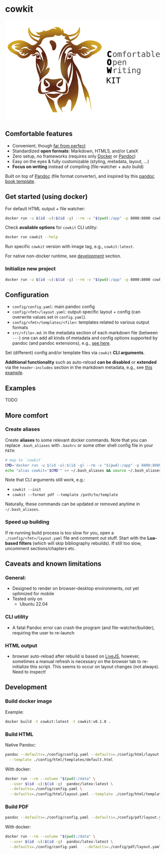# cowkit

![cowkit](./assets/img/cowkit_logo.svg)

## Comfortable features

- Convenient, though [far from perfect](#caveats-and-known-limitations)
- Standardized <b>open formats</b>: Markdown, HTML5, and/or LateX
- Zero setup, no frameworks (requires only [Docker](https://docs.docker.com/engine/install/) or [Pandoc](https://pandoc.org/))
- Easy on the eyes & fully customizable (styling, metadata, layout, ...)
- <b>Focus on writing</b> instead of compiling (file-watcher + auto build)

Built on top of [Pandoc](https://pandoc.org/) (file format converter), and inspired by this [pandoc book template](https://github.com/wikiti/pandoc-book-template).

## Get started (using docker)

For default HTML output + file watcher:

```sh
docker run -u $(id -u):$(id -g) --rm -v "$(pwd):/app" -p 8000:8000 cowkit
```

Check <b>available options</b> for `cowkit` CLI utility:

```sh
docker run cowkit --help
```
Run specific `cowkit` version with image tag, e.g., `cowkit:latest`.

For native non-docker runtime, see [development](#development) section.

### Initialize new project

```sh
docker run -u $(id -u):$(id -g) --rm -v "$(pwd):/app" -p 8000:8000 cowkit --init
```

## Configuration

- `config/config.yaml`: main pandoc config
- `config/<fmt>/layout.yaml`: output-specific layout + config (can overwrite values set in `config.yaml`).
- `config/<fmt>/templates/<file>`: templates related to various output formats
- `src/<file>.md`: in the metadata section of each markdown file (between `---`) one can add all kinds of metadata and config options supported by pandoc
   (and pandoc extensions), e.g., [see here](https://github.com/svbaelen/cowkit/blob/main/src/00_base.md?plain=1#L3).


Set (different) config and/or template files via `cowkit` <b>CLI arguments</b>.

<b>Additional functionality</b> such as auto-reload <b>can be disabled</b> or <b>extended</b> via the `header-includes` section in the markdown metadata, e.g., see [this example](https://github.com/svbaelen/cowkit/blob/main/src/00_base.md?plain=1#L41).

## Examples

TODO

## More comfort

### Create aliases

Create <b>aliases</b> to some relevant docker commands. Note that you can replace `.bash_aliases` with `.bashrc` or some other shell config file in your `PATH`:

```sh
# map to `cowkit`
CMD='docker run -u $(id -u):$(id -g) --rm -v "$(pwd):/app" -p 8000:8000 cowkit'
echo "alias cowkit='$CMD'" >> ~/.bash_aliases && source ~/.bash_aliases
```

Note that CLI arguments still work, e.g.:
 - `cowkit --init`
 - `cowkit --format pdf --template /path/to/template`

Naturally, these commands can be updated or removed anytime in `~/.bash_aliases`.

### Speed up building

If re-running build process is too slow for you, open a `./config/<fmt>/layout.yaml` file and comment out stuff. Start with the <b>Lua-based
filters</b> (which will skip bibliography rebuilds). If still too slow, uncomment sections/chapters etc.

## Caveats and known limitations

### General:

- Designed to render on browser-desktop environments, <i>not</i> yet optimized for mobile
- Tested only on
  - Ubuntu 22.04

### CLI utility

- A fatal Pandoc error can crash the program (and file-watcher/builder), requiring the user to re-launch

### HTML output

- browser auto-reload after rebuild is based on [LiveJS](https://livejs.com/), however, sometimes a manual refresh is necessary on the browser tab
  to re-initialize this script. This seems to occur on layout changes (not always). Need to inspect!

## Development

### Build docker image

Example:

```sh
docker build -t cowkit:latest -t cowkit:v0.1.0 .
```

### Build HTML

Native Pandoc:

```sh
pandoc --defaults=./config/config.yaml --defaults=./config/html/layout.yaml \
  --template ./config/html/templates/default.html
```

With docker:

```sh
docker run --rm --volume "$(pwd):/data" \
  --user $(id -u):$(id -g)  pandoc/latex:latest \
  --defaults=./config/config.yaml \
  --defaults=./config/html/layout.yaml --template ./config/html/templates/default.html
```

### Build PDF

```sh
pandoc --defaults=./config/config.yaml --defaults=./config/pdf/layout.yaml
```

With docker:

```sh
docker run --rm --volume "$(pwd):/data" \
  --user $(id -u):$(id -g)  pandoc/latex:latest \
  --defaults=./config/config.yaml   --defaults=./config/pdf/layout.yaml
```
